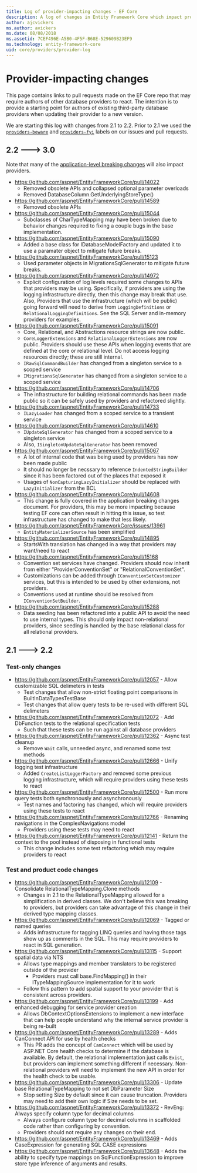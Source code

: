 ```yaml
---
title: Log of provider-impacting changes - EF Core
description: A log of changes in Entity Framework Core which impact providers
author: ajcvickers
ms.author: avickers
ms.date: 08/08/2018
ms.assetid: 7CEF496E-A5B0-4F5F-B68E-529609B23EF9
ms.technology: entity-framework-core
uid: core/providers/provider-log
---
```


# Provider-impacting changes

This page contains links to pull requests made on the EF Core repo that may require authors of other database providers to react. The intention is to provide a starting point for authors of existing third-party database providers when updating their provider to a new version.

We are starting this log with changes from 2.1 to 2.2. Prior to 2.1 we used the [`providers-beware`](https://github.com/aspnet/EntityFrameworkCore/labels/providers-beware) and [`providers-fyi`](https://github.com/aspnet/EntityFrameworkCore/labels/providers-fyi) labels on our issues and pull requests.

## 2.2 ---> 3.0

Note that many of the [application-level breaking changes](xref:core/what-is-new/ef-core-3.0/breaking-changes) will also impact providers.

* <https://github.com/aspnet/EntityFrameworkCore/pull/14022>
  * Removed obsolete APIs and collapsed optional parameter overloads
  * Removed DatabaseColumn.GetUnderlyingStoreType()
* <https://github.com/aspnet/EntityFrameworkCore/pull/14589>
  * Removed obsolete APIs
* <https://github.com/aspnet/EntityFrameworkCore/pull/15044>
  * Subclasses of CharTypeMapping may have been broken due to behavior changes required to fixing a couple bugs in the base implementation.
* <https://github.com/aspnet/EntityFrameworkCore/pull/15090>
  * Added a base class for IDatabaseModelFactory and updated it to use a paramater object to mitigate future breaks.
* <https://github.com/aspnet/EntityFrameworkCore/pull/15123>
  * Used parameter objects in MigrationsSqlGenerator to mitigate future breaks.
* <https://github.com/aspnet/EntityFrameworkCore/pull/14972>
  * Explicit configuration of log levels required some changes to APIs that providers may be using. Specifically, if providers are using the logging infrastructure directly, then this change may break that use. Also, Providers that use the infrastructure (which will be public) going forward will need to derive from `LoggingDefinitions` or `RelationalLoggingDefinitions`. See the SQL Server and in-memory providers for examples.
* <https://github.com/aspnet/EntityFrameworkCore/pull/15091>
  * Core, Relational, and Abstractions resource strings are now public.
  * `CoreLoggerExtensions` and `RelationalLoggerExtensions` are now public. Providers should use these APIs when logging events that are defined at the core or relational level. Do not access logging resources directly; these are still internal.
  * `IRawSqlCommandBuilder` has changed from a singleton service to a scoped service
  * `IMigrationsSqlGenerator` has changed from a singleton service to a scoped service
* <https://github.com/aspnet/EntityFrameworkCore/pull/14706>
  * The infrastructure for building relational commands has been made public so it can be safely used by providers and refactored slightly.
* <https://github.com/aspnet/EntityFrameworkCore/pull/14733>
  * `ILazyLoader` has changed from a scoped service to a transient service
* <https://github.com/aspnet/EntityFrameworkCore/pull/14610>
  * `IUpdateSqlGenerator` has changed from a scoped service to a singleton service
  * Also, `ISingletonUpdateSqlGenerator` has been removed
* <https://github.com/aspnet/EntityFrameworkCore/pull/15067>
  * A lot of internal code that was being used by providers has now been made public
  * It should no longer be necssary to reference `IndentedStringBuilder` since it has been factored out of the places that exposed it
  * Usages of `NonCapturingLazyInitializer` should be replaced with `LazyInitializer` from the BCL
* <https://github.com/aspnet/EntityFrameworkCore/pull/14608>
  * This change is fully covered in the application breaking changes document. For providers, this may be more impacting because testing EF core can often result in hitting this issue, so test infrastructure has changed to make that less likely.
* <https://github.com/aspnet/EntityFrameworkCore/issues/13961>
  * `EntityMaterializerSource` has been simplified
* <https://github.com/aspnet/EntityFrameworkCore/pull/14895>
  * StartsWith translation has changed in a way that providers may want/need to react
* <https://github.com/aspnet/EntityFrameworkCore/pull/15168>
  * Convention set services have changed. Providers should now inherit from either "ProviderConventionSet" or "RelationalConventionSet".
  * Customizations can be added through `IConventionSetCustomizer` services, but this is intended to be used by other extensions, not providers.
  * Conventions used at runtime should be resolved from `IConventionSetBuilder`.
* <https://github.com/aspnet/EntityFrameworkCore/pull/15288>
  * Data seeding has been refactored into a public API to avoid the need to use internal types. This should only impact non-relational providers, since seeding is handled by the base relational class for all relational providers.

## 2.1 ---> 2.2

### Test-only changes

* <https://github.com/aspnet/EntityFrameworkCore/pull/12057> - Allow customizable SQL delimeters in tests
  * Test changes that allow non-strict floating point comparisons in BuiltInDataTypesTestBase
  * Test changes that allow query tests to be re-used with different SQL delimeters
* <https://github.com/aspnet/EntityFrameworkCore/pull/12072> - Add DbFunction tests to the relational specification tests
  * Such that these tests can be run against all database providers
* <https://github.com/aspnet/EntityFrameworkCore/pull/12362> - Async test cleanup
  * Remove `Wait` calls, unneeded async, and renamed some test methods
* <https://github.com/aspnet/EntityFrameworkCore/pull/12666> - Unify logging test infrastructure
  * Added `CreateListLoggerFactory` and removed some previous logging infrastructure, which will require providers using these tests to react
* <https://github.com/aspnet/EntityFrameworkCore/pull/12500> - Run more query tests both synchronously and asynchronously
  * Test names and factoring has changed, which will require providers using these tests to react
* <https://github.com/aspnet/EntityFrameworkCore/pull/12766> - Renaming navigations in the ComplexNavigations model
  * Providers using these tests may need to react
* <https://github.com/aspnet/EntityFrameworkCore/pull/12141> - Return the context to the pool instead of disposing in functional tests
  * This change includes some test refactoring which may require providers to react

### Test and product code changes

* <https://github.com/aspnet/EntityFrameworkCore/pull/12109> - Consolidate RelationalTypeMapping.Clone methods
  * Changes in 2.1 to the RelationalTypeMapping allowed for a simplification in derived classes. We don't believe this was breaking to providers, but providers can take advantage of this change in their derived type mapping classes.
* <https://github.com/aspnet/EntityFrameworkCore/pull/12069> - Tagged or named queries
  * Adds infrastructure for tagging LINQ queries and having those tags show up as comments in the SQL. This may require providers to react in SQL generation.
* <https://github.com/aspnet/EntityFrameworkCore/pull/13115> - Support spatial data via NTS
  * Allows type mappings and member translators to be registered outside of the provider
    * Providers must call base.FindMapping() in their ITypeMappingSource implementation for it to work
  * Follow this pattern to add spatial support to your provider that is consistent across providers.
* <https://github.com/aspnet/EntityFrameworkCore/pull/13199> - Add enhanced debugging for service provider creation
  * Allows DbContextOptionsExtensions to implement a new interface that can help people understand why the internal service provider is being re-built
* <https://github.com/aspnet/EntityFrameworkCore/pull/13289> - Adds CanConnect API for use by health checks
  * This PR adds the concept of `CanConnect` which will be used by ASP.NET Core health checks to determine if the database is available. By default, the relational implementation just calls `Exist`, but providers can implement something different if necessary. Non-relational providers will need to implement the new API in order for the health check to be usable.
* <https://github.com/aspnet/EntityFrameworkCore/pull/13306> - Update base RelationalTypeMapping to not set DbParameter Size
  * Stop setting Size by default since it can cause truncation. Providers may need to add their own logic if Size needs to be set.
* <https://github.com/aspnet/EntityFrameworkCore/pull/13372> - RevEng: Always specify column type for decimal columns
  * Always configure column type for decimal columns in scaffolded code rather than configuring by convention.
  * Providers should not require any changes on their end.
* <https://github.com/aspnet/EntityFrameworkCore/pull/13469> - Adds CaseExpression for generating SQL CASE expressions
* <https://github.com/aspnet/EntityFrameworkCore/pull/13648> - Adds the ability to specify type mappings on SqlFunctionExpression to improve store type inference of arguments and results.
